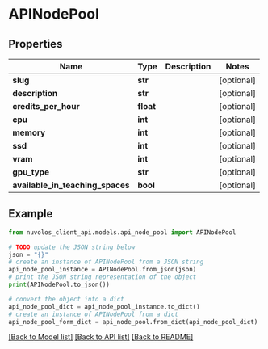 # APINodePool


## Properties

Name | Type | Description | Notes
------------ | ------------- | ------------- | -------------
**slug** | **str** |  | [optional] 
**description** | **str** |  | [optional] 
**credits_per_hour** | **float** |  | [optional] 
**cpu** | **int** |  | [optional] 
**memory** | **int** |  | [optional] 
**ssd** | **int** |  | [optional] 
**vram** | **int** |  | [optional] 
**gpu_type** | **str** |  | [optional] 
**available_in_teaching_spaces** | **bool** |  | [optional] 

## Example

```python
from nuvolos_client_api.models.api_node_pool import APINodePool

# TODO update the JSON string below
json = "{}"
# create an instance of APINodePool from a JSON string
api_node_pool_instance = APINodePool.from_json(json)
# print the JSON string representation of the object
print(APINodePool.to_json())

# convert the object into a dict
api_node_pool_dict = api_node_pool_instance.to_dict()
# create an instance of APINodePool from a dict
api_node_pool_form_dict = api_node_pool.from_dict(api_node_pool_dict)
```
[[Back to Model list]](../README.md#documentation-for-models) [[Back to API list]](../README.md#documentation-for-api-endpoints) [[Back to README]](../README.md)


